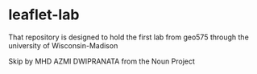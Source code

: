 # leaflet-lab
That repository is designed to  hold the first lab from geo575 through the university of Wisconsin-Madison




Skip by MHD AZMI DWIPRANATA from the Noun Project